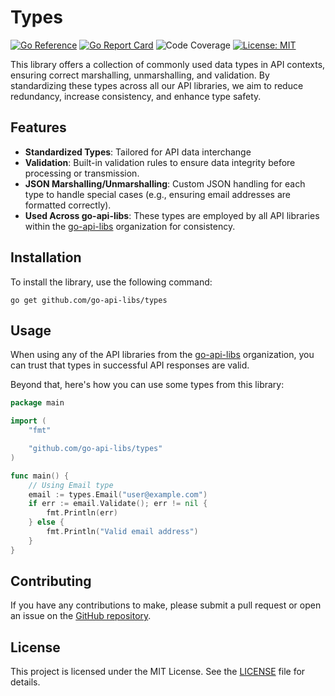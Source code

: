 # Types
[![Go Reference](https://pkg.go.dev/badge/github.com/go-api-libs/types.svg)](https://pkg.go.dev/github.com/go-api-libs/types)
[![Go Report Card](https://goreportcard.com/badge/github.com/go-api-libs/types)](https://goreportcard.com/report/github.com/go-api-libs/types)
![Code Coverage](https://img.shields.io/badge/coverage-100%25-brightgreen)
[![License: MIT](https://img.shields.io/badge/License-MIT-yellow.svg)](./LICENSE)

This library offers a collection of commonly used data types in API contexts, ensuring correct marshalling, unmarshalling, and validation. By standardizing these types across all our API libraries, we aim to reduce redundancy, increase consistency, and enhance type safety.

## Features

- **Standardized Types**: Tailored for API data interchange
- **Validation**: Built-in validation rules to ensure data integrity before processing or transmission.
- **JSON Marshalling/Unmarshalling**: Custom JSON handling for each type to handle special cases (e.g., ensuring email addresses are formatted correctly).
- **Used Across go-api-libs**: These types are employed by all API libraries within the [go-api-libs](https://github.com/go-api-libs/) organization for consistency.

## Installation

To install the library, use the following command:

```shell
go get github.com/go-api-libs/types
```

## Usage

When using any of the API libraries from the [go-api-libs](https://github.com/go-api-libs/) organization, you can trust that types in successful API responses are valid.

Beyond that, here's how you can use some types from this library:

```go
package main

import (
	"fmt"

	"github.com/go-api-libs/types"
)

func main() {
	// Using Email type
	email := types.Email("user@example.com")
	if err := email.Validate(); err != nil {
		fmt.Println(err)
	} else {
		fmt.Println("Valid email address")
	}
}
```

## Contributing

If you have any contributions to make, please submit a pull request or open an issue on the [GitHub repository](https://github.com/go-api-libs/types).

## License

This project is licensed under the MIT License. See the [LICENSE](./LICENSE) file for details.
